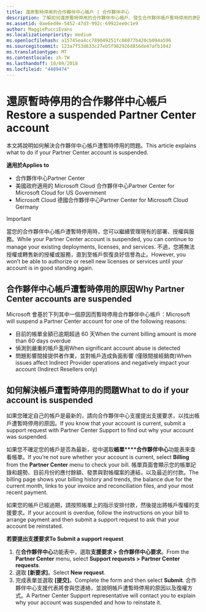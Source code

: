 ```yaml
---
title: 還原暫時停用的合作夥伴中心帳戶 | 合作夥伴中心
description: 了解如何還原暫時停用的合作夥伴中心帳戶、發生合作夥伴帳戶暫時停用的原因，以及暫時停用期間能如何使用帳戶。
ms.assetid: 0ae6ed9e-5452-47d3-992c-69922ee0c1e9
author: MaggiePucciEvans
ms.localizationpriority: medium
ms.openlocfilehash: a15745ea4cc789049251fc08077b420cb094a596
ms.sourcegitcommit: 123a7f53d633c27eb5f982926d856de47afb1042
ms.translationtype: MT
ms.contentlocale: zh-TW
ms.lasthandoff: 10/09/2018
ms.locfileid: "4489474"
---
```

# <a name="restore-a-suspended-partner-center-account"></a><span data-ttu-id="b2a1b-103">還原暫時停用的合作夥伴中心帳戶</span><span class="sxs-lookup"><span data-stu-id="b2a1b-103">Restore a suspended Partner Center account</span></span>

<span data-ttu-id="b2a1b-104">本文將說明如何解決合作夥伴中心帳戶遭暫時停用的問題。</span><span class="sxs-lookup"><span data-stu-id="b2a1b-104">This article explains what to do if your Partner Center account is suspended.</span></span>

**<span data-ttu-id="b2a1b-105">適用於</span><span class="sxs-lookup"><span data-stu-id="b2a1b-105">Applies to</span></span>**

-  <span data-ttu-id="b2a1b-106">合作夥伴中心</span><span class="sxs-lookup"><span data-stu-id="b2a1b-106">Partner Center</span></span>
-  <span data-ttu-id="b2a1b-107">美國政府適用的 Microsoft Cloud 合作夥伴中心</span><span class="sxs-lookup"><span data-stu-id="b2a1b-107">Partner Center for Microsoft Cloud for US Government</span></span>
-  <span data-ttu-id="b2a1b-108">Microsoft Cloud 德國合作夥伴中心</span><span class="sxs-lookup"><span data-stu-id="b2a1b-108">Partner Center for Microsoft Cloud Germany</span></span>

> [!IMPORTANT]  
> <span data-ttu-id="b2a1b-109">當您的合作夥伴中心帳戶遭暫時停用時，您可以繼續管理現有的部署、授權與服務。</span><span class="sxs-lookup"><span data-stu-id="b2a1b-109">While your Partner Center account is suspended, you can continue to manage your existing deployments, licenses, and services.</span></span> <span data-ttu-id="b2a1b-110">不過，您將無法授權或轉售新的授權或服務，直到至帳戶恢復良好信譽為止。</span><span class="sxs-lookup"><span data-stu-id="b2a1b-110">However, you won’t be able to authorize or resell new licenses or services until your account is in good standing again.</span></span>

## <a name="why-partner-center-accounts-are-suspended"></a><span data-ttu-id="b2a1b-111">合作夥伴中心帳戶遭暫時停用的原因</span><span class="sxs-lookup"><span data-stu-id="b2a1b-111">Why Partner Center accounts are suspended</span></span>

<span data-ttu-id="b2a1b-112">Microsoft 會基於下列其中一個原因而暫時停用合作夥伴中心帳戶：</span><span class="sxs-lookup"><span data-stu-id="b2a1b-112">Microsoft will suspend a Partner Center account for one of the following reasons:</span></span>

- <span data-ttu-id="b2a1b-113">目前的帳單金額已逾期超過 60 天</span><span class="sxs-lookup"><span data-stu-id="b2a1b-113">When the current billing amount is more than 60 days overdue</span></span> 
- <span data-ttu-id="b2a1b-114">偵測到嚴重的帳戶濫用</span><span class="sxs-lookup"><span data-stu-id="b2a1b-114">When significant account abuse is detected</span></span>
- <span data-ttu-id="b2a1b-115">問題影響間接提供者作業，並對帳戶造成負面影響 (僅限間接經銷商)</span><span class="sxs-lookup"><span data-stu-id="b2a1b-115">When issues affect Indirect Provider operations and negatively impact your account (Indirect Resellers only)</span></span>

## <a name="what-to-do-if-your-account-is-suspended"></a><span data-ttu-id="b2a1b-116">如何解決帳戶遭暫時停用的問題</span><span class="sxs-lookup"><span data-stu-id="b2a1b-116">What to do if your account is suspended</span></span>

<span data-ttu-id="b2a1b-117">如果您確定自己的帳戶是最新的，請向合作夥伴中心支援提出支援要求，以找出帳戶遭暫時停用的原因。</span><span class="sxs-lookup"><span data-stu-id="b2a1b-117">If you know that your account is current, submit a support request with Partner Center Support to find out why your account was suspended.</span></span> 

<span data-ttu-id="b2a1b-118">如果您不確定您的帳戶是否為最新，從中選取**帳單\*\*\*\*合作夥伴中心**功能表來查看帳單。</span><span class="sxs-lookup"><span data-stu-id="b2a1b-118">If you’re not sure whether your account is current, select **Billing** from the **Partner Center** menu to check your bill.</span></span> <span data-ttu-id="b2a1b-119">帳單頁面會顯示您的帳單記錄和趨勢、目前月份的應付餘額、發票與對帳檔案的連結，以及最近的付款。</span><span class="sxs-lookup"><span data-stu-id="b2a1b-119">The billing page shows your billing history and trends, the balance due for the current month, links to your invoice and reconciliation files, and your most recent payment.</span></span>

<span data-ttu-id="b2a1b-120">如果您的帳戶已經過期，請按照帳單上的指示安排付款，然後提出將帳戶復權的支援要求。</span><span class="sxs-lookup"><span data-stu-id="b2a1b-120">If your account is overdue, follow the instructions on your bill to arrange payment and then submit a support request to ask that your account be reinstated.</span></span> 

**<span data-ttu-id="b2a1b-121">若要提出支援要求</span><span class="sxs-lookup"><span data-stu-id="b2a1b-121">To Submit a support request</span></span>**

1.  <span data-ttu-id="b2a1b-122">在**合作夥伴中心**功能表中，選取**支援要求 > 合作夥伴中心要求**。</span><span class="sxs-lookup"><span data-stu-id="b2a1b-122">From the **Partner Center** menu, select **Support requests > Partner Center requests**.</span></span>
2.  <span data-ttu-id="b2a1b-123">選取 **\[新要求\]**。</span><span class="sxs-lookup"><span data-stu-id="b2a1b-123">Select **New request**.</span></span> 
3.  <span data-ttu-id="b2a1b-124">完成表單並選取 **\[提交\]**。</span><span class="sxs-lookup"><span data-stu-id="b2a1b-124">Complete the form and then select **Submit**.</span></span> <span data-ttu-id="b2a1b-125">合作夥伴中心支援代表將會與您連絡，並說明帳戶遭暫時停用的原因以及復權方式。</span><span class="sxs-lookup"><span data-stu-id="b2a1b-125">A Partner Center Support representative will contact you to explain why your account was suspended and how to reinstate it.</span></span>




